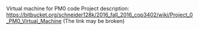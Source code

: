 Virtual machine for PM0 code
Project description: https://bitbucket.org/schneider128k/2016_fall_2016_cop3402/wiki/Project_0_PM0_Virtual_Machine (The link may be broken)

